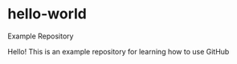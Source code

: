 # hello-world
Example Repository


Hello! This is an example repository for learning how to use GitHub

